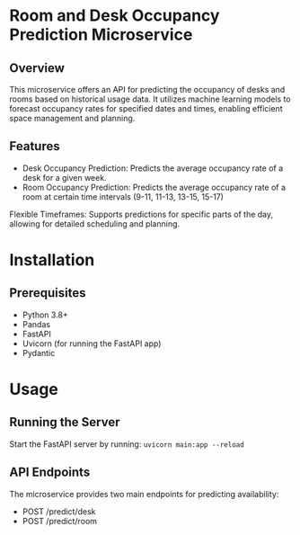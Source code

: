 # Room and Desk Occupancy Prediction Microservice

## Overview
This microservice offers an API for predicting the occupancy of desks and rooms based on historical usage data. It utilizes machine learning models to forecast occupancy rates for specified dates and times, enabling efficient space management and planning.

## Features
- Desk Occupancy Prediction: Predicts the average occupancy rate of a desk for a given week.
- Room Occupancy Prediction: Predicts the average occupancy rate of a room at certain time intervals (9-11, 11-13, 13-15, 15-17)

Flexible Timeframes: Supports predictions for specific parts of the day, allowing for detailed scheduling and planning.

# Installation
## Prerequisites
- Python 3.8+
- Pandas
- FastAPI
- Uvicorn (for running the FastAPI app)
- Pydantic

# Usage
## Running the Server
Start the FastAPI server by running:
`uvicorn main:app --reload`

## API Endpoints
The microservice provides two main endpoints for predicting availability:

* POST /predict/desk 
* POST /predict/room

